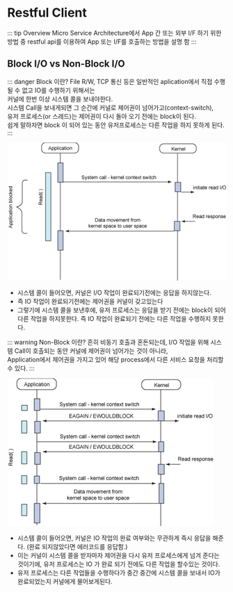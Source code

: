 # Restful Client
::: tip Overview
Micro Service Architecture에서 App 간 또는 외부 I/F 하기 위한 방법 중 
restful api를 이용하여 App 또는 I/F를 호출하는 방법을 설명 함
:::

## Block I/O vs Non-Block I/O
::: danger Block 이란?
File R/W, TCP 통신 등은 일반적인 aplication에서 직접 수행 될 수 없고 IO를 수행하기 위해서는  
커널에 한번 이상 시스템 콜을 보내야한다.  
시스템 Call을 보내게되면 그 순간에 커널로 제어권이 넘어가고(context-switch),  
유저 프로세스(or 스레드)는 제어권이 다시 돌아 오기 전에는 block이 된다.  
쉽게 말하자면 block 이 되어 있는 동안 유저프로세스는 다른 작업을 하지 못하게 된다.  
:::

![](img/2021-07-31-20-45-21.png)

- 시스템 콜이 들어오면, 커널은 I/O 작업이 완료되기전에는 응답을 하지않는다.
- 즉 IO 작업이 완료되기전에는 제어권을 커널이 갖고있는다
- 그렇기에 시스템 콜을 보낸후에, 유저 프로세스는 응답을 받기 전에는 block이 되어 다른 작업을 하지못한다. 즉 IO 작업이 완료되기 전에는 다른 작업을 수행하지 못한다.


::: warning Non-Block 이란?
흔히 비동기 호출과 혼돈되는데, I/O 작업을 위해 시스템 Call이 호촐되는 동안 커널에 제어권이 넘어가는 것이 아니라,  
Application에서 제어권을 가지고 있어 해당 process에서 다른 서비스 요청을 처리할 수 있다.
:::

![](img/2021-07-31-20-48-38.png)

- 시스템 콜이 들어오면, 커널은 IO 작업의 완료 여부와는 무관하게 즉시 응답을 해준다. (완료 되지않았다면 에러코드를 응답함.)
- 이는 커널이 시스템 콜을 받자마자 제어권을 다시 유저 프로세스에게 넘겨 준다는 것이기에, 유저 프로세스는 IO 가 완료 되기 전에도 다른 작업을 할수있는 것이다.
- 유저 프로세스는 다른 작업들을 수행하다가 중간 중간에 시스템 콜을 보내서 IO가 완료되었는지 커널에게 물어보게된다.
#